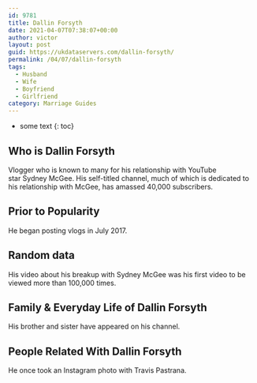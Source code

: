 ```yaml
---
id: 9781
title: Dallin Forsyth
date: 2021-04-07T07:38:07+00:00
author: victor
layout: post
guid: https://ukdataservers.com/dallin-forsyth/
permalink: /04/07/dallin-forsyth
tags:
  - Husband
  - Wife
  - Boyfriend
  - Girlfriend
category: Marriage Guides
---
```


* some text
{: toc}


## Who is Dallin Forsyth



Vlogger who is known to many for his relationship with YouTube star Sydney McGee. His self-titled channel, much of which is dedicated to his relationship with McGee, has amassed 40,000 subscribers.  

                
                
                
## Prior to Popularity



He began posting vlogs in July 2017.

                
                
                
## Random data



His video about his breakup with Sydney McGee was his first video to be viewed more than 100,000 times. 

                
                
                
## Family & Everyday Life of Dallin Forsyth



His brother and sister have appeared on his channel. 

                
                
                
## People Related With Dallin Forsyth



He once took an Instagram photo with Travis Pastrana. 

                
              
            
          
          
          